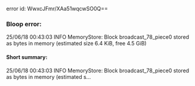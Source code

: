 error id: WwxcJFmr/XAa51wqcwSO0Q==
### Bloop error:

25/06/18 00:43:03 INFO MemoryStore: Block broadcast_78_piece0 stored as bytes in memory (estimated size 6.4 KiB, free 4.5 GiB)
#### Short summary: 

25/06/18 00:43:03 INFO MemoryStore: Block broadcast_78_piece0 stored as bytes in memory (estimated s...